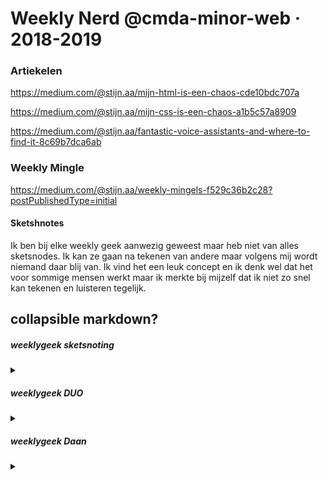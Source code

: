 # Weekly Nerd @cmda-minor-web · 2018-2019

### Artiekelen

https://medium.com/@stijn.aa/mijn-html-is-een-chaos-cde10bdc707a

https://medium.com/@stijn.aa/mijn-css-is-een-chaos-a1b5c57a8909

https://medium.com/@stijn.aa/fantastic-voice-assistants-and-where-to-find-it-8c69b7dca6ab


### Weekly Mingle

https://medium.com/@stijn.aa/weekly-mingels-f529c36b2c28?postPublishedType=initial

#### Sketshnotes

Ik ben bij elke weekly geek aanwezig geweest maar heb niet van alles sketsnodes. Ik kan ze gaan na tekenen van andere maar volgens mij wordt niemand daar blij van. Ik vind het een leuk concept en ik denk wel dat het voor sommige mensen werkt maar ik merkte bij mijzelf dat ik niet zo snel kan tekenen en luisteren tegelijk.

## collapsible markdown?
##### weeklygeek sketsnoting
<details><summary></summary>
<p>

![weeklygeek](https://github.com/stijn-aa/weekly-nerd-1819/blob/master/image_from_ios_1024%20(1).jpg)
</p>
</details>

##### weeklygeek DUO
<details><summary></summary>
<p>
  
![weeklygeek](https://github.com/stijn-aa/weekly-nerd-1819/blob/master/image_from_ios_1024%20(2).jpg)

</p>
</details>

##### weeklygeek Daan
<details><summary></summary>
<p>
  
![weeklygeek](https://github.com/stijn-aa/weekly-nerd-1819/blob/master/image_from_ios_1024.jpg)

</p>
</details>
